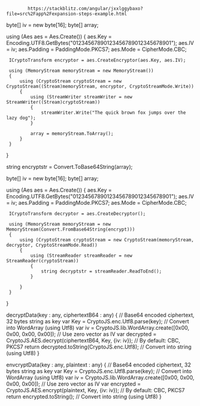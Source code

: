 

            https://stackblitz.com/angular/jxxlggybaxo?file=src%2Fapp%2Fexpansion-steps-example.html



 byte[] iv = new byte[16];
 byte[] array;

 using (Aes aes = Aes.Create())
 {
     aes.Key = Encoding.UTF8.GetBytes("01234567890123456789012345678901");
     aes.IV = iv;
     aes.Padding = PaddingMode.PKCS7;
     aes.Mode = CipherMode.CBC;

     ICryptoTransform encryptor = aes.CreateEncryptor(aes.Key, aes.IV);

     using (MemoryStream memoryStream = new MemoryStream())
     {
         using (CryptoStream cryptoStream = new CryptoStream((Stream)memoryStream, encryptor, CryptoStreamMode.Write))
         {
             using (StreamWriter streamWriter = new StreamWriter((Stream)cryptoStream))
             {
                 streamWriter.Write("The quick brown fox jumps over the lazy dog");
             }

             array = memoryStream.ToArray();
         }
     }
 }

 string encryptstr = Convert.ToBase64String(array);






 byte[] iv = new byte[16];
 byte[] array;

 using (Aes aes = Aes.Create())
 {
     aes.Key = Encoding.UTF8.GetBytes("01234567890123456789012345678901");
     aes.IV = iv;
     aes.Padding = PaddingMode.PKCS7;
     aes.Mode = CipherMode.CBC;

     ICryptoTransform decryptor = aes.CreateDecryptor();

     using (MemoryStream memoryStream = new MemoryStream(Convert.FromBase64String(encrypt)))
     {
         using (CryptoStream cryptoStream = new CryptoStream(memoryStream, decryptor, CryptoStreamMode.Read))
         {
             using (StreamReader streamReader = new StreamReader(cryptoStream))
             {
                 string decryptstr = streamReader.ReadToEnd();
             }

         }
     }
 }








  decryptData(key : any, ciphertextB64 : any) {                              // Base64 encoded ciphertext, 32 bytes string as key
    var Key = CryptoJS.enc.Utf8.parse(key);                             // Convert into WordArray (using Utf8)
    var iv = CryptoJS.lib.WordArray.create([0x00, 0x00, 0x00, 0x00]);   // Use zero vector as IV
    var decrypted = CryptoJS.AES.decrypt(ciphertextB64, Key, {iv: iv}); // By default: CBC, PKCS7 
    return decrypted.toString(CryptoJS.enc.Utf8);                       // Convert into string (using Utf8)
  }

  envcryptData(key : any, plaintext : any) {                              // Base64 encoded ciphertext, 32 bytes string as key
    var Key = CryptoJS.enc.Utf8.parse(key);                             // Convert into WordArray (using Utf8)
    var iv = CryptoJS.lib.WordArray.create([0x00, 0x00, 0x00, 0x00]);   // Use zero vector as IV
    var encrypted = CryptoJS.AES.encrypt(plaintext, Key, {iv: iv}); // By default: CBC, PKCS7 
    return encrypted.toString();                       // Convert into string (using Utf8)
  }



